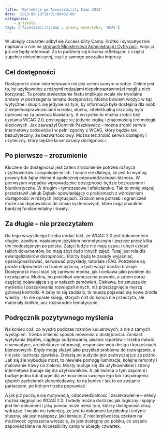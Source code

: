 ```yaml
---
title: 'Refleksje po Accessibility Camp 2013'
date: '2013-05-13T19:01:09+02:00'
categories:
    - artykuły
tags: ['AccessibilityCamp', prawo, semantyka, 'WCAG']
---
```


W ubiegły czwartek odbył się Accessibility Camp. Krótko i sympatycznie napisano o nim na [stronach Ministerstwa Administracji i Cyfryzacji](https://mac.gov.pl/dzialania/accessibility-camp-w-warszawie-dostepnosc-serwisow-szansa-dla-wszystkich/), więc ja już nie będę referował. Za to podzielę się kilkoma refleksjami z części zupełnie nietechnicznej, czyli z samego początku imprezy.

## Cel dostępności

Dostępność stron internetowych nie jest celem samym w sobie. Celem jest to, by użytkownicy z różnymi rodzajami niepełnosprawności mogli z nich korzystać. To proste stwierdzenie faktu implikuje wcale nie trywialne zmiany w postrzeganiu tematu dostępności. Można bowiem włożyć w kąt wytyczne i skupić się jedynie na tym, by informacja była dostępna dla osób z niepełnosprawnościami wzroku, słuchu, intelektualną oraz aby była operowalna za pomocą klawiatury. A wszystko to można zrobić bez czytania WCAG 2.0, posługując się jedynie logiką i znajomością technologii sieciowych. Jak zauważył Dominik Paszkiewicz – można zrobić serwis internetowy całkowicie i w pełni zgodny z WCAG, który będzie tak bezużyteczny, że bezwartościowy. Można też zrobić serwis dostępny i użyteczny, który będzie łamał zasady dostępności.

## Po pierwsze – zrozumienie

Kluczem do dostępności jest zatem zrozumienie potrzeb różnych użytkowników i zaspokojenie ich. I wcale nie dlatego, że jest to wymóg prawny lub fajny element społecznej odpowiedzialności biznesu. W pierwszym wypadku wprowadzenie dostępności będzie bezrozumne i biurokratyczne. W drugim – tymczasowe i efekciarskie. Tak to mniej więcej przedstawił Jakub Dębski opowiadający o problemach z wdrożeniem dostępności w różnych instytucjach. Zrozumienie potrzeb i ograniczeń może zaś doprowadzić do zmian systemowych, które mają charakter bardziej fundamentalny i trwały.

## Za długie – nie przeczytałem

Do tego wszystkiego trzeba dodać fakt, że WCAG 2.0 jest dokumentem długim, zawiłym, napisanym językiem hermetycznym i jeszcze przez kilka dni niedostępnym po polsku. Zajęci ludzie nie mają czasu i chęci czytać takich dokumentów, bo mają zbyt dużo innych zajęć. Tutaj jest rola dla ewangelizatorów dostępności, którzy będą te zasady wyjaśniać, operacjonalizować, serwować przykłady, tutoriale i FAQ. Potrzebne są proste odpowiedzi na trudne pytania, a tych wciąż bardzo brakuje. Dostępność musi stać się zarówno modna, jak i ciekawa jako problem do rozwiązania. Modna, bo poniekąd wymuszona prawnie, a zatem coraz częściej pojawiająca się w opisach zamówień. Ciekawa, bo zmusza do myślenia i poszukiwania rozwiązań innych, niż przeciągnięcie myszą gotowej kontrolki. A żeby to się zadziało, to muszą pojawiać się nowe źródła wiedzy. I to nie opasłe księgi, których nikt do końca nie przeczyta, ale materiały krótkie, acz różnorodne tematycznie.

## Podręcznik pozytywnego myślenia

Na koniec coś, co wyszło podczas rozmów kuluarowych, a nie z samych wystąpień. Trzeba zmienić sposób mówienia o dostępności. Zamiast wytykania błędów, ciągłego audytowania, pisania raportów – trzeba mówić o semantyce, architekturze informacji, responsive web design i korzyściach biznesowych. Błędy mogą służyć jako przykład problemu do rozwiązania, a nie jako ilustracja zjawiska. Zresztą po audycie jest zazwyczaj już za późno. Jak się źle wybuduje most, to niewiele pomogą iluminacje, kolejne remonty i malowanie trawy na zielono. Mosty buduje się dla użytkowników i strony internetowe buduje się dla użytkowników. A jak twórca o tym zapomni i buduje jedno lub drugie dla wzmocnienia swojego ego lub zaspokojenia głupich zachcianek zleceniodawcy, to na koniec i tak to on zostanie partaczem, po którym trzeba poprawiać.

A jak już poczuje się motywację, odpowiedzialność i zaciekawienie – wtedy można sięgnąć po WCAG 2.0. I wtedy można dostrzec jak logiczny i spójny jest ten dokument i jaką pomoc może nieść tym, którzy dostępność chcą wdrażać. I wcale nie twierdzę, że jest to dokument bezbłedny i jedynie słuszny, ale jest najlepszy, jaki istnieje. Z niecierpliwością czekam na możliwość ogłoszenia wreszcie, że jest dostępny po polsku, co zostało zapowiedziane na Accessibility camp w ubiegły czwartek.
